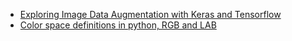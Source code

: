 - [Exploring Image Data Augmentation with Keras and Tensorflow](https://towardsdatascience.com/exploring-image-data-augmentation-with-keras-and-tensorflow-a8162d89b844)
- [Color space definitions in python, RGB and LAB](https://fairyonice.github.io/Color-space-defenitions-in-python-RGB-and-LAB.html)
